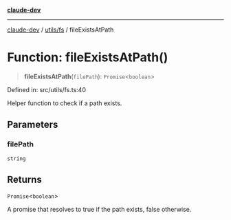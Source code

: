 [**claude-dev**](../../../README.md)

***

[claude-dev](../../../README.md) / [utils/fs](../README.md) / fileExistsAtPath

# Function: fileExistsAtPath()

> **fileExistsAtPath**(`filePath`): `Promise`\<`boolean`\>

Defined in: src/utils/fs.ts:40

Helper function to check if a path exists.

## Parameters

### filePath

`string`

## Returns

`Promise`\<`boolean`\>

A promise that resolves to true if the path exists, false otherwise.
